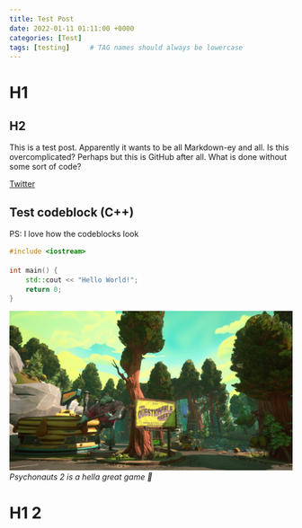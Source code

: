 ```yaml
---
title: Test Post
date: 2022-01-11 01:11:00 +0000
categories: [Test]
tags: [testing]     # TAG names should always be lowercase
---
```


# H1
## H2
This is a test post. Apparently it wants to be all Markdown-ey and all. Is this overcomplicated? Perhaps but this is GitHub after all. What is done without some sort of code?

[Twitter](https://twitter.com/SpiderVice)

## Test codeblock (C++)
PS: I love how the codeblocks look
```cpp
#include <iostream>

int main() {
    std::cout << "Hello World!";
    return 0;
}
```

![An avatar](/assets/posts/images/psychonauts.jpg)
_Psychonauts 2 is a hella great game 🥰_ 

# H1 2